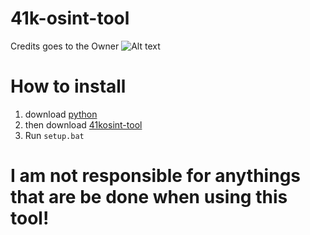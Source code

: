 # 41k-osint-tool
Credits goes to the Owner
![Alt text](https://github.com/joschi3957/41k-osint-tool/blob/main/ignore-this.png)
# How to install

1. download [python](https://python.org/downloads)
2. then download [41kosint-tool](https://github.com/joschi3957/41k-osint-tool/archive/refs/heads/main.zip)
3. Run ```setup.bat```

# I am not responsible for anythings that are be done when using this tool!

